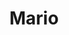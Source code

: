 ---
title: Mario
crosslinks:
- youtubefactsbot
- livven
- gaming
- nintendo
- anti_gif_bot
- youtubot
- casualnintendo
- beadsprites
- MassdropBot
- GameXPlain
- titlegore
- zelda
- fivenightsatfreddys
- u_imguralbumbot
- assholes
- crappyoffbrands
- Marioverse
- stop_motion
- fuck_mario
- theydidthemath
---